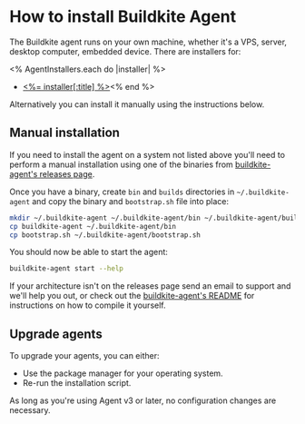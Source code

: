 # How to install Buildkite Agent

The Buildkite agent runs on your own machine, whether it's a VPS, server, desktop computer, embedded device. There are installers for:

<% AgentInstallers.each do |installer| %>
* [<%= installer[:title] %>](<%= docs_page_path installer[:url] %>)<% end %>

Alternatively you can install it manually using the instructions below.

## Manual installation

If you need to install the agent on a system not listed above you'll need to perform a manual installation using one of the binaries from [buildkite-agent's releases page](https://github.com/buildkite/agent/releases).


Once you have a binary, create `bin` and `builds` directories in `~/.buildkite-agent` and copy the binary and `bootstrap.sh` file into place:


```bash
mkdir ~/.buildkite-agent ~/.buildkite-agent/bin ~/.buildkite-agent/builds
cp buildkite-agent ~/.buildkite-agent/bin
cp bootstrap.sh ~/.buildkite-agent/bootstrap.sh
```

You should now be able to start the agent:

```bash
buildkite-agent start --help
```

If your architecture isn't on the releases page send an email to support and we'll help you out, or check out the [buildkite-agent's README](https://github.com/buildkite/agent?tab=readme-ov-file#installing) for instructions on how to compile it yourself.

## Upgrade agents

To upgrade your agents, you can either:

* Use the package manager for your operating system.
* Re-run the installation script.

As long as you're using Agent v3 or later, no configuration changes are necessary.
